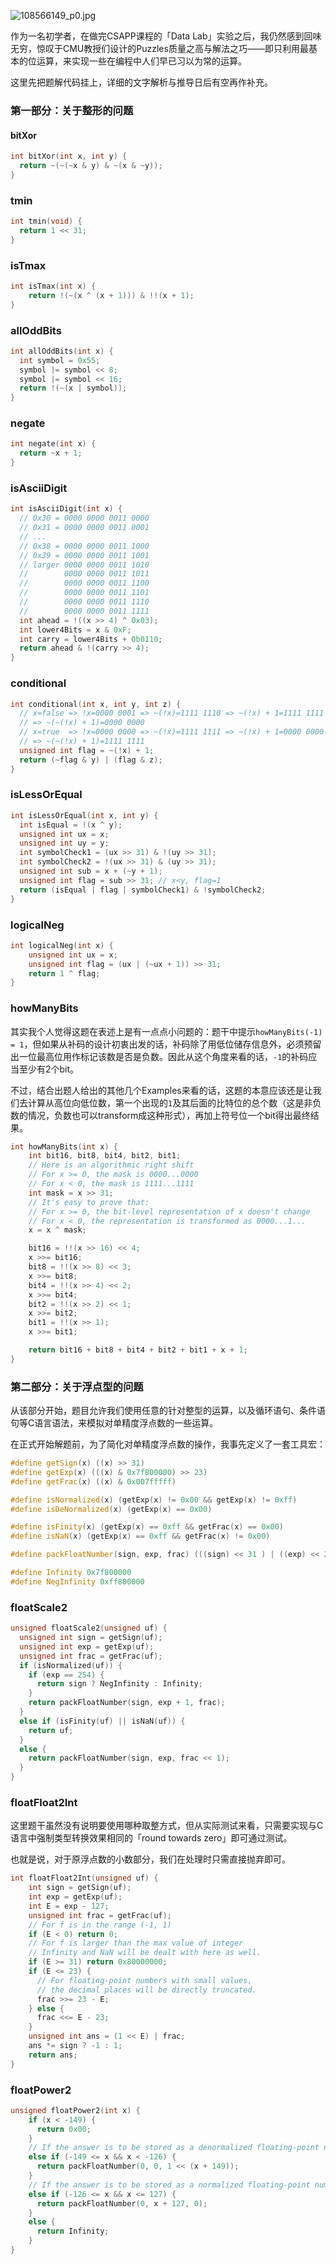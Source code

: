 
![108566149_p0.jpg](image/1d8e1f4c68a9c785a0b4cc8de42f9204dd1afbf332152f6f979e645124496720.image)

作为一名初学者，在做完CSAPP课程的「Data Lab」实验之后，我仍然感到回味无穷，惊叹于CMU教授们设计的Puzzles质量之高与解法之巧——即只利用最基本的位运算，来实现一些在编程中人们早已习以为常的运算。

这里先把题解代码挂上，详细的文字解析与推导日后有空再作补充。

### 第一部分：关于整形的问题

#### bitXor

```c++
int bitXor(int x, int y) {
  return ~(~(~x & y) & ~(x & ~y));
}
```

### tmin

```c++
int tmin(void) {
  return 1 << 31;
}
```

### isTmax

```c++
int isTmax(int x) {
    return !(~(x ^ (x + 1))) & !!(x + 1);
}
```

### allOddBits
```c++
int allOddBits(int x) {
  int symbol = 0x55;
  symbol |= symbol << 8;
  symbol |= symbol << 16;
  return !(~(x | symbol));
}
```

### negate
```c++
int negate(int x) {
  return ~x + 1;
}
```

### isAsciiDigit

```c++
int isAsciiDigit(int x) {
  // 0x30 = 0000 0000 0011 0000
  // 0x31 = 0000 0000 0011 0001
  // ...
  // 0x38 = 0000 0000 0011 1000
  // 0x39 = 0000 0000 0011 1001
  // larger 0000 0000 0011 1010
  //        0000 0000 0011 1011
  //        0000 0000 0011 1100
  //        0000 0000 0011 1101
  //        0000 0000 0011 1110
  //        0000 0000 0011 1111
  int ahead = !((x >> 4) ^ 0x03);
  int lower4Bits = x & 0xF;
  int carry = lower4Bits + 0b0110;
  return ahead & !(carry >> 4);
}
```

### conditional

```c++
int conditional(int x, int y, int z) {
  // x=false => !x=0000 0001 => ~(!x)=1111 1110 => ~(!x) + 1=1111 1111
  // => ~(~(!x) + 1)=0000 0000
  // x=true  => !x=0000 0000 => ~(!x)=1111 1111 => ~(!x) + 1=0000 0000
  // => ~(~(!x) + 1)=1111 1111
  unsigned int flag = ~(!x) + 1;
  return (~flag & y) | (flag & z);
}
```

### isLessOrEqual

```c++
int isLessOrEqual(int x, int y) {
  int isEqual = !(x ^ y);
  unsigned int ux = x;
  unsigned int uy = y;
  int symbolCheck1 = (ux >> 31) & !(uy >> 31); 
  int symbolCheck2 = !(ux >> 31) & (uy >> 31);
  unsigned int sub = x + (~y + 1);
  unsigned int flag = sub >> 31; // x<y, flag=1
  return (isEqual | flag | symbolCheck1) & !symbolCheck2;
}
```

### logicalNeg

```c++
int logicalNeg(int x) {
    unsigned int ux = x;
    unsigned int flag = (ux | (~ux + 1)) >> 31;
    return 1 ^ flag;
}
```

### howManyBits

其实我个人觉得这题在表述上是有一点点小问题的：题干中提示`howManyBits(-1) = 1`，但如果从补码的设计初衷出发的话，补码除了用低位储存信息外，必须预留出一位最高位用作标记该数是否是负数。因此从这个角度来看的话，`-1`的补码应当至少有2个bit。

不过，结合出题人给出的其他几个Examples来看的话，这题的本意应该还是让我们去计算从高位向低位数，第一个出现的`1`及其后面的比特位的总个数（这是非负数的情况，负数也可以transform成这种形式），再加上符号位一个bit得出最终结果。

```c++
int howManyBits(int x) {
    int bit16, bit8, bit4, bit2, bit1;
    // Here is an algorithmic right shift
    // For x >= 0, the mask is 0000...0000
    // For x < 0, the mask is 1111...1111
    int mask = x >> 31;
    // It's easy to prove that:
    // For x >= 0, the bit-level representation of x doesn't change
    // For x < 0, the representation is transformed as 0000...1...
    x = x ^ mask;

    bit16 = !!(x >> 16) << 4;
    x >>= bit16;
    bit8 = !!(x >> 8) << 3;
    x >>= bit8;
    bit4 = !!(x >> 4) << 2;
    x >>= bit4;
    bit2 = !!(x >> 2) << 1;
    x >>= bit2;
    bit1 = !!(x >> 1);
    x >>= bit1;

    return bit16 + bit8 + bit4 + bit2 + bit1 + x + 1;
}
```

### 第二部分：关于浮点型的问题

从该部分开始，题目允许我们使用任意的针对整型的运算，以及循环语句、条件语句等C语言语法，来模拟对单精度浮点数的一些运算。

在正式开始解题前，为了简化对单精度浮点数的操作，我事先定义了一套工具宏：

```c++
#define getSign(x) ((x) >> 31)
#define getExp(x) (((x) & 0x7f800000) >> 23)
#define getFrac(x) ((x) & 0x007fffff)

#define isNormalized(x) (getExp(x) != 0x00 && getExp(x) != 0xff)
#define isDeNormalized(x) (getExp(x) == 0x00)

#define isFinity(x) (getExp(x) == 0xff && getFrac(x) == 0x00)
#define isNaN(x) (getExp(x) == 0xff && getFrac(x) != 0x00)

#define packFloatNumber(sign, exp, frac) (((sign) << 31 ) | ((exp) << 23) | (frac))

#define Infinity 0x7f800000
#define NegInfinity 0xff800000
```

### floatScale2

```c++
unsigned floatScale2(unsigned uf) {
  unsigned int sign = getSign(uf);
  unsigned int exp = getExp(uf);
  unsigned int frac = getFrac(uf);
  if (isNormalized(uf)) {
    if (exp == 254) {
      return sign ? NegInfinity : Infinity;
    }
    return packFloatNumber(sign, exp + 1, frac);
  }
  else if (isFinity(uf) || isNaN(uf)) {
    return uf;
  }
  else {
    return packFloatNumber(sign, exp, frac << 1);
  }
}
```

### floatFloat2Int

这里题干虽然没有说明要使用哪种取整方式，但从实际测试来看，只需要实现与C语言中强制类型转换效果相同的「round towards zero」即可通过测试。

也就是说，对于原浮点数的小数部分，我们在处理时只需直接抛弃即可。

```c++
int floatFloat2Int(unsigned uf) {
    int sign = getSign(uf);
    int exp = getExp(uf);
    int E = exp - 127;
    unsigned int frac = getFrac(uf);
    // For f is in the range (-1, 1)
    if (E < 0) return 0;
    // For f is larger than the max value of integer
    // Infinity and NaN will be dealt with here as well.
    if (E >= 31) return 0x80000000;
    if (E <= 23) {
      // For floating-point numbers with small values,
      // the decimal places will be directly truncated.
      frac >>= 23 - E;
    } else {
      frac <<= E - 23;
    }
    unsigned int ans = (1 << E) | frac;
    ans *= sign ? -1 : 1;
    return ans;
}
```

### floatPower2

``` c++
unsigned floatPower2(int x) {
    if (x < -149) {
      return 0x00;
    }
    // If the answer is to be stored as a denormalized floating-point number
    else if (-149 <= x && x < -126) {
      return packFloatNumber(0, 0, 1 << (x + 149));
    }
    // If the answer is to be stored as a normalized floating-point number
    else if (-126 <= x && x <= 127) {
      return packFloatNumber(0, x + 127, 0);
    }
    else {
      return Infinity;
    }
}
```